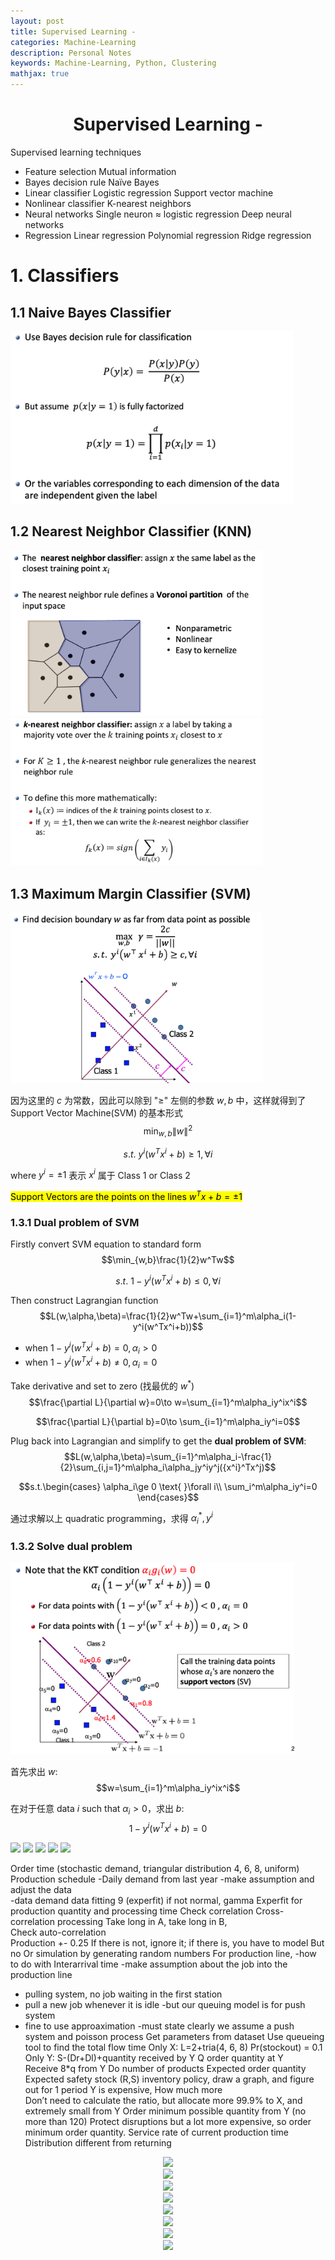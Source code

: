 ```yaml
---
layout: post
title: Supervised Learning - 
categories: Machine-Learning
description: Personal Notes
keywords: Machine-Learning, Python, Clustering
mathjax: true
---
```


<center>

# Supervised Learning - 
</center>

Supervised learning techniques
- Feature selection
Mutual information
- Bayes decision rule 
Naïve Bayes
- Linear classifier
Logistic regression 
Support vector machine 
- Nonlinear classifier
K-nearest neighbors
- Neural networks
Single neuron ≈ logistic regression
Deep neural networks
- Regression
Linear regression
Polynomial regression
Ridge regression

# 1. Classifiers
## 1.1 Naive Bayes Classifier
<img src='/images/2022-12/Snipaste_2022-12-12_11-27-18.png' width='90%'>

## 1.2 Nearest Neighbor Classifier (KNN)
<img src='/images/2022-12/Snipaste_2022-12-12_11-28-32.png' width='80%'>

<img src='/images/2022-12/Snipaste_2022-12-12_11-33-47.png' width='80%'>

## 1.3 Maximum Margin Classifier (SVM)

<img src='/images/2022-12/Snipaste_2022-12-12_12-15-43.png' width='80%'>

因为这里的 $c$ 为常数，因此可以除到 "$\ge$" 左侧的参数 $w,b$ 中，这样就得到了 Support Vector Machine(SVM) 的基本形式
$$\min_{w,b}\|w\|^2$$

$$s.t.\text{ }y^i(w^Tx^i+b)\ge 1,\forall i$$

where $y^i=\pm 1$ 表示 $x^i$ 属于 Class 1 or Class 2

<span style="background-color: yellow; color: black;">Support Vectors are the points on the lines $w^Tx+b=\pm 1$</span>

### 1.3.1 Dual problem of SVM
Firstly convert SVM equation to standard form
$$\min_{w,b}\frac{1}{2}w^Tw$$

$$s.t.\text{ }1-y^i(w^Tx^i+b)\le 0,\forall i$$

Then construct Lagrangian function
$$L(w,\alpha,\beta)=\frac{1}{2}w^Tw+\sum_{i=1}^m\alpha_i(1-y^i(w^Tx^i+b))$$

- when $1-y^i(w^Tx^i+b)=0,\alpha_i > 0$
- when $1-y^i(w^Tx^i+b)\ne 0,\alpha_i = 0$

Take derivative and set to zero (找最优的 $w^*$)
$$\frac{\partial L}{\partial w}=0\to w=\sum_{i=1}^m\alpha_iy^ix^i$$

$$\frac{\partial L}{\partial b}=0\to \sum_{i=1}^m\alpha_iy^i=0$$

Plug back into Lagrangian and simplify to get the **dual problem of SVM**:
$$L(w,\alpha,\beta)=\sum_{i=1}^m\alpha_i-\frac{1}{2}\sum_{i,j=1}^m\alpha_i\alpha_jy^iy^j({x^i}^Tx^j)$$

$$s.t.\begin{cases}
  \alpha_i\ge 0 \text{ }\forall i\\
  \sum_i^m\alpha_iy^i=0
\end{cases}$$

通过求解以上 quadratic programming，求得 $\alpha_i^*,y^i$

### 1.3.2 Solve dual problem

<img src='/images/2022-12/Snipaste_2022-12-12_17-44-19.png' width='90%'>

首先求出 $w$:
$$w=\sum_{i=1}^m\alpha_iy^ix^i$$

在对于任意 data $i$ such that $\alpha_i>0$，求出 $b$:
$$1-y^i(w^Tx^i+b)=0$$




<img src='/images/2022-12/.png' width='70%'>
<img src='/images/2022-12/.png' width='70%'>
<img src='/images/2022-12/.png' width='70%'>
<img src='/images/2022-12/.png' width='70%'>
<img src='/images/2022-12/.png' width='70%'>

Order time (stochastic demand, triangular distribution 4, 6, 8, uniform) 
Production schedule 
-Daily demand from last year 
-make assumption and adjust the data  
-data demand data fitting 9 (experfit) if not normal, gamma 
Experfit for production quantity and processing time 
Check correlation 
Cross-correlation 
processing 
Take long in A, take long in B,  
Check auto-correlation  
Production  +- 0.25 
If there is not, ignore it; if there is, you have to model 
But no 
Or simulation by generating random numbers 
For production line, 
-how to do with Interarrival time 
-make assumption about the job into the production line 
- pulling system, no job waiting in the first station 
- pull a new job whenever it is idle 
-but our queuing model is for push system 
- fine to use approaximation 
-must state clearly we assume a push system and poisson process 
Get parameters from dataset 
Use queueing tool to find the total flow time 
Only X: L=2+tria(4, 6, 8) 
Pr(stockout) = 0.1 
Only Y: S-(Dr+Dl)+quantity received by Y 
Q order quantity at Y  
Receive 8*q from Y 
Do number of products 
Expected order quantity  
Expected safety stock 
(R,S) inventory policy, draw a graph, and figure out for 1 period 
Y is expensive, How much more  
Don’t need to calculate the ratio, but allocate more 99.9% to X, and extremely small from Y 
Order minimum possible quantity from Y (no more than 120) 
Protect disruptions but a lot more expensive, so order minimum order quantity. 
Service rate of current production time  
Distribution different from returning  

<center><img src='/images/2022-12/.png' width='70%'></center>
<center><img src='/images/2022-12/.png' width='70%'></center>
<center><img src='/images/2022-12/.png' width='70%'></center>
<center><img src='/images/2022-12/.png' width='70%'></center>
<center><img src='/images/2022-12/.png' width='70%'></center>
<center><img src='/images/2022-12/.png' width='70%'></center>
<center><img src='/images/2022-12/.png' width='70%'></center>
<center><img src='/images/2022-12/.png' width='70%'></center>


